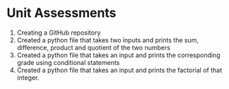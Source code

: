 # Unit Assessments
1. Creating a GitHub repository
2. Created a python file that takes two inputs and prints the sum, difference, product and quotient of the two numbers
3. Created a python file that takes an input and prints the corresponding grade using conditional statements
4. Created a python file that takes an input and prints the factorial of that integer.
